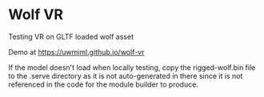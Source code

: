 # Wolf VR
Testing VR on GLTF loaded wolf asset

Demo at https://uwmiml.github.io/wolf-vr

If the model doesn't load when locally testing, copy the rigged-wolf.bin
file to the .serve directory as it is not auto-generated in there since
it is not referenced in the code for the module builder to produce.
